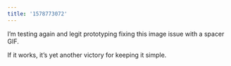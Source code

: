 ```yaml
---
title: '1578773072'
---
```

I’m testing again and legit prototyping fixing this image issue with a spacer GIF. 

If it works, it’s yet another victory for keeping it simple.